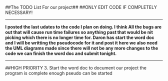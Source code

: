 ##The TODO List For our project##
##ONLY EDIT CODE IF COMPLETELY NECESSARY!
***
<strong>
I posted the last udates to the code I plan on doing. I think All the bugs are out that will cause run time failures
so anything past that would be nit picking which there is no longer time for. Daron has start the word doc and I will be writting the pseudocode for it and post it here we also need the UML diagrams made since there will not be any more changes to the code we can finish the word doc and submit tonight.
</strong>

***
##HIGH PRIORITY
3. Start the word doc to document our project the program is complete enough pseudo can be started

